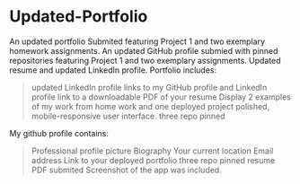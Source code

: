 # Updated-Portfolio
An updated portfolio  Submited featuring Project 1 and two exemplary homework assignments.
An updated GitHub profile submied with pinned repositories featuring Project 1 and two exemplary assignments.
Updated resume and updated LinkedIn profile.
Portfolio includes:
>updated LinkedIn profile
>links to my GitHub profile and LinkedIn profile
>link to a downloadable PDF of your resume
> Display  2 examples of my work from home work and one deployed project
>polished, mobile-responsive user interface.
>three repo pinned

My github profile contains:
>Professional profile picture
>Biography
>Your current location
>Email address
>Link to your deployed portfolio
>three repo pinned
>resume PDF submited
Screenshot of the app was included.



